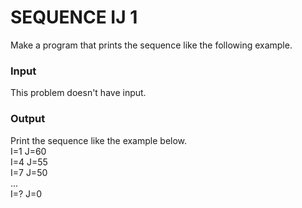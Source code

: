 # SEQUENCE IJ 1
Make a program that prints the sequence like the following example.
### Input
This problem doesn't have input.
### Output
Print the sequence like the example below.  
I=1 J=60  
I=4 J=55  
I=7 J=50  
...  
I=? J=0  